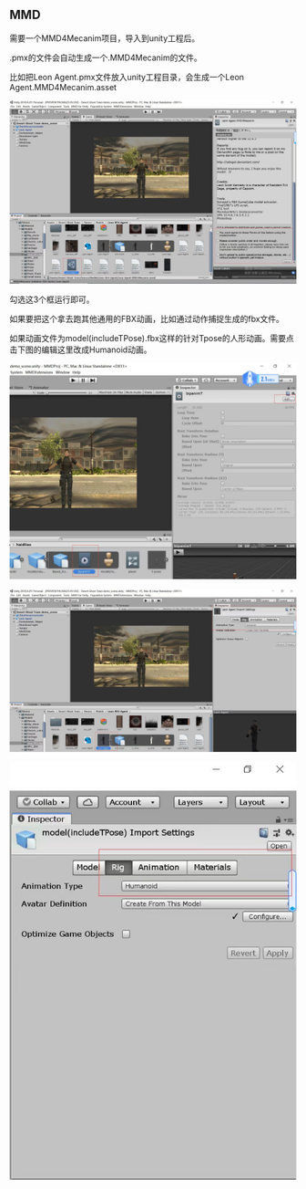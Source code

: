 ## MMD

需要一个MMD4Mecanim项目，导入到unity工程后。

.pmx的文件会自动生成一个.MMD4Mecanim的文件。

比如把Leon Agent.pmx文件放入unity工程目录，会生成一个Leon Agent.MMD4Mecanim.asset

![image-20231207155757971](.asserts/image-20231207155757971.png)

勾选这3个框运行即可。



如果要把这个拿去跑其他通用的FBX动画，比如通过动作捕捉生成的fbx文件。

如果动画文件为model(includeTPose).fbx这样的针对Tpose的人形动画。需要点击下图的编辑这里改成Humanoid动画。

![image-20231207160022085](.asserts/image-20231207160022085.png)



![image-20231207160027512](.asserts/image-20231207160027512.png)

![image-20231207160032342](.asserts/image-20231207160032342.png)
